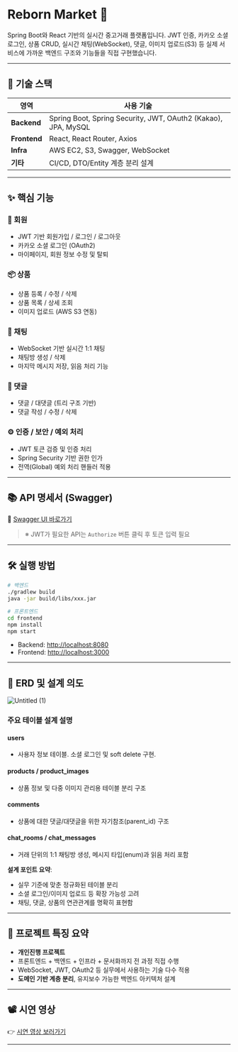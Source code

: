 # Reborn Market 🛒

Spring Boot와 React 기반의 실시간 중고거래 플랫폼입니다.
JWT 인증, 카카오 소셜 로그인, 상품 CRUD, 실시간 채팅(WebSocket), 댓글, 이미지 업로드(S3) 등 실제 서비스에 가까운 백엔드 구조와 기능들을 직접 구현했습니다.

---

## 🔧 기술 스택

| 영역           | 사용 기술                                                         |
| ------------ | ------------------------------------------------------------- |
| **Backend**  | Spring Boot, Spring Security, JWT, OAuth2 (Kakao), JPA, MySQL |
| **Frontend** | React, React Router, Axios                                    |
| **Infra**    | AWS EC2, S3, Swagger, WebSocket                               |
| **기타**       | CI/CD, DTO/Entity 계층 분리 설계                                    |

---

## ✨ 핵심 기능

### 👤 회원

* JWT 기반 회원가입 / 로그인 / 로그아웃
* 카카오 소셜 로그인 (OAuth2)
* 마이페이지, 회원 정보 수정 및 탈퇴

### 📦 상품

* 상품 등록 / 수정 / 삭제
* 상품 목록 / 상세 조회
* 이미지 업로드 (AWS S3 연동)

### 💬 채팅

* WebSocket 기반 실시간 1:1 채팅
* 채팅방 생성 / 삭제
* 마지막 메시지 저장, 읽음 처리 기능

### 💬 댓글

* 댓글 / 대댓글 (트리 구조 기반)
* 댓글 작성 / 수정 / 삭제

### ⚙️ 인증 / 보안 / 예외 처리

* JWT 토큰 검증 및 인증 처리
* Spring Security 기반 권한 인가
* 전역(Global) 예외 처리 핸들러 적용

---

## 📚 API 명세서 (Swagger)

🔗 [Swagger UI 바로가기](http://localhost:8080/swagger-ui/index.html)

> ※ JWT가 필요한 API는 `Authorize` 버튼 클릭 후 토큰 입력 필요

---

## 🛠 실행 방법

```bash
# 백엔드
./gradlew build
java -jar build/libs/xxx.jar

# 프론트엔드
cd frontend
npm install
npm start
```

* Backend: [http://localhost:8080](http://localhost:8080)
* Frontend: [http://localhost:3000](http://localhost:3000)

---


## 🧩 ERD 및 설계 의도

![Untitled (1)](https://github.com/user-attachments/assets/4c749993-5a0a-4f31-b289-314b94e891a1)

### 주요 테이블 설계 설명

#### users

* 사용자 정보 테이블. 소셜 로그인 및 soft delete 구현.

#### products / product\_images

* 상품 정보 및 다중 이미지 관리용 테이블 분리 구조

#### comments

* 상품에 대한 댓글/대댓글을 위한 자기참조(parent\_id) 구조

#### chat\_rooms / chat\_messages

* 거래 단위의 1:1 채팅방 생성, 메시지 타입(enum)과 읽음 처리 포함

**설계 포인트 요약**:

* 실무 기준에 맞춘 정규화된 테이블 분리
* 소셜 로그인/이미지 업로드 등 확장 가능성 고려
* 채팅, 댓글, 상품의 연관관계를 명확히 표현함

---

## 📌 프로젝트 특징 요약

* **개인진행  프로젝트**
* 프론트엔드 + 백엔드 + 인프라 + 문서화까지 전 과정 직접 수행
* WebSocket, JWT, OAuth2 등 실무에서 사용하는 기술 다수 적용
* **도메인 기반 계층 분리**, 유지보수 가능한 백엔드 아키텍처 설계

---

## 📽 시연 영상

👉 [시연 영상 보러가기](https://www.youtube.com/watch?v=13NGo-gOYAk)

---


